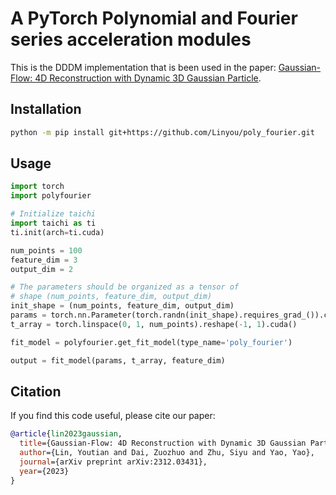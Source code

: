 # A PyTorch Polynomial and Fourier series acceleration modules

This is the DDDM implementation that is been used in the paper: [Gaussian-Flow: 4D Reconstruction with Dynamic 3D Gaussian Particle](https://arxiv.org/abs/2312.03431).

## Installation

```bash
python -m pip install git+https://github.com/Linyou/poly_fourier.git
```

## Usage

```python
import torch
import polyfourier

# Initialize taichi
import taichi as ti
ti.init(arch=ti.cuda)

num_points = 100
feature_dim = 3
output_dim = 2

# The parameters should be organized as a tensor of 
# shape (num_points, feature_dim, output_dim)
init_shape = (num_points, feature_dim, output_dim)
params = torch.nn.Parameter(torch.randn(init_shape).requires_grad_()).cuda()
t_array = torch.linspace(0, 1, num_points).reshape(-1, 1).cuda()

fit_model = polyfourier.get_fit_model(type_name='poly_fourier')

output = fit_model(params, t_array, feature_dim)
```

## Citation

If you find this code useful, please cite our paper:

```bibtex
@article{lin2023gaussian,
  title={Gaussian-Flow: 4D Reconstruction with Dynamic 3D Gaussian Particle},
  author={Lin, Youtian and Dai, Zuozhuo and Zhu, Siyu and Yao, Yao},
  journal={arXiv preprint arXiv:2312.03431},
  year={2023}
}
```

